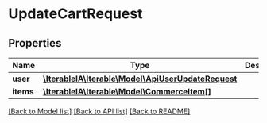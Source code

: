 # UpdateCartRequest

## Properties
Name | Type | Description | Notes
------------ | ------------- | ------------- | -------------
**user** | [**\IterableIA\Iterable\Model\ApiUserUpdateRequest**](ApiUserUpdateRequest.md) |  | 
**items** | [**\IterableIA\Iterable\Model\CommerceItem[]**](CommerceItem.md) |  | 

[[Back to Model list]](../../README.md#documentation-for-models) [[Back to API list]](../../README.md#documentation-for-api-endpoints) [[Back to README]](../../README.md)


